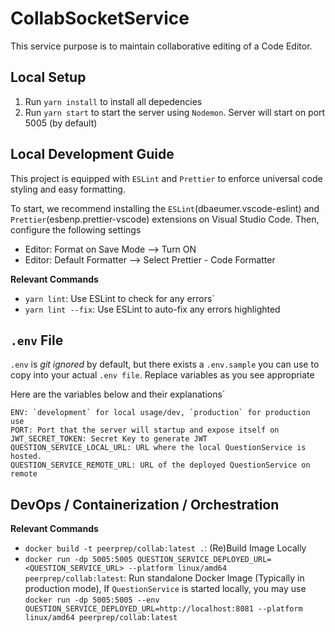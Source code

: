 # CollabSocketService 

This service purpose is to maintain collaborative editing of a Code Editor.

## Local Setup

1. Run `yarn install` to install all depedencies
2. Run `yarn start` to start the server using `Nodemon`. Server will start on port 5005 (by default)

## Local Development Guide

This project is equipped with `ESLint` and `Prettier` to enforce universal code styling and easy formatting.

To start, we recommend installing the `ESLint`(dbaeumer.vscode-eslint) and `Prettier`(esbenp.prettier-vscode) extensions on Visual Studio Code. Then, configure the following settings

- Editor: Format on Save Mode --> Turn ON
- Editor: Default Formatter --> Select Prettier - Code Formatter

**Relevant Commands**

- `yarn lint`: Use ESLint to check for any errors`
- `yarn lint --fix`: Use ESLint to auto-fix any errors highlighted

## `.env` File

`.env` is _git ignored_ by default, but there exists a `.env.sample` you can use to copy into your actual `.env file`. Replace variables as you see appropriate

Here are the variables below and their explanations`

```
ENV: `development` for local usage/dev, `production` for production use
PORT: Port that the server will startup and expose itself on
JWT_SECRET_TOKEN: Secret Key to generate JWT
QUESTION_SERVICE_LOCAL_URL: URL where the local QuestionService is hosted.
QUESTION_SERVICE_REMOTE_URL: URL of the deployed QuestionService on remote
```

## DevOps / Containerization / Orchestration

**Relevant Commands**

- `docker build -t peerprep/collab:latest .`: (Re)Build Image Locally
- `docker run -dp 5005:5005 QUESTION_SERVICE_DEPLOYED_URL=<QUESTION_SERVICE_URL> --platform linux/amd64 peerprep/collab:latest`: Run standalone Docker Image (Typically in production mode), If `QuestionService` is started locally, you may use `docker run -dp 5005:5005 --env QUESTION_SERVICE_DEPLOYED_URL=http://localhost:8081 --platform linux/amd64 peerprep/collab:latest`
